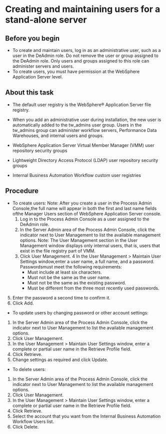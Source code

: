# Creating and maintaining users for a stand-alone server

## Before you begin

- To create and maintain users, log in as an administrative user,
such as a user in the DeAdmin role. Do not remove the user or group
assigned to the DeAdmin role. Only users and groups assigned to this
role can administer servers and users.
- To create users, you must have permission at the WebSphere Application
Server level.

## About this task

- The default user registry is the WebSphere® Application
Server file registry.
- When you add an administrative user during installation, the new
user is automatically added to the tw\_admins user
group. Users in the tw\_admins group can administer
workflow servers, Performance Data Warehouses, and internal users and
groups.

- WebSphere Application Server Virtual Member Manager (VMM) user
repository security groups
- Lightweight Directory Access Protocol (LDAP) user repository security
groups
- Internal Business Automation Workflow custom
user registries

## Procedure

- To create users: Note: After you create a user in the Process Admin Console,the full name will appear in both the first and last name fields ofthe Manager Users section of WebSphere Application Server console.
    1. Log in to the Process Admin Console as a user assigned
to the DeAdmin role.
    2. In the Server Admin area of the Process Admin Console,
click the indicator next to User Management to
list the available management options.
Note: The User Management section in
the User Management window displays only internal
users, that is, users that exist in the file registry part of VMM.
    3. Click User Management.
    4 In the User Management > Maintain User Settings window,enter a user name, a full name, and a password. Passwordsmust meet the following requirements:
        - Must include at least six characters.
        - Must not be the same as the user name.
        - Must not be the same as the existing password.
        - Must be different from the three most recently used passwords.
5. Enter the password a second time to confirm it.
6. Click Add.
- To update users by changing password or other account settings:

1. In the Server Admin area of the Process Admin Console,
click the indicator next to User Management to
list the available management options.
2. Click User Management.
3. In the User Management > Maintain User Settings window,
enter a complete or partial user name in the Retrieve Profile field.
4. Click Retrieve.
5. Change settings as required and click Update.
- To delete users:

1. In the Server Admin area of the Process Admin Console,
click the indicator next to User Management to
list the available management options.
2. Click User Management.
3. In the User Management > Maintain User Settings window,
enter a complete or partial user name in the Retrieve Profile field.
4. Click Retrieve.
5. Select the account that you want from the Internal Business Automation Workflow Users list.
6. Click Delete.